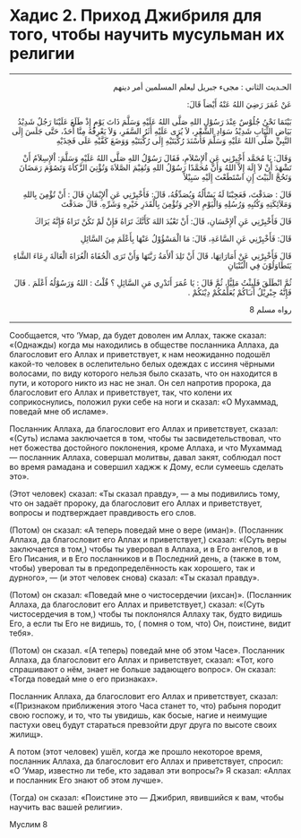 <h1 class="hadith-header"> Хадис 2. Приход Джибриля для того, чтобы научить мусульман их религии</h1>

<hr>

<p class="arabic-text" dir="rtl">الحـديث الثاني : مجىء جبريل ليعلم المسلمين أمر دينهم</p>

<p class="arabic-text" dir="rtl">عَنْ عُمَرَ رَضِيَ اللهُ عَنْهُ أَيْضاً قَالَ: </p>

<p class="arabic-text" dir="rtl">
بَيْنَمَا نَحْنُ جُلُوْسٌ عِنْدَ رَسُوْلِ اللهِ صَلَّى اللهُ عَلَيْهِ وَسَلَّمَ ذَاتَ يَوْمٍ إِذْ طَلَعَ عَلَيْنَا رَجُلٌ شَدِيْدُ بَيَاضِ الثِّيَابِ شَدِيْدُ سَوَادِ الشَّعْرِ، لاَ يُرَى عَلَيْهِ أَثَرُ السَّفَرِ، وَلاَ يَعْرِفُهُ مِنَّا أَحَدٌ، حَتَّى جَلَسَ إِلَى النَّبِيِّ صَلَّى اللهُ عَلَيْهِ وَسَلَّمَ فَأَسْنَدَ رُكْبَتَيْهِ إِلَى رُكْبَتَيْهِ وَوَضَعَ كَفَّيْهِ عَلَى فَخِذَيْهِ 
</p>

<p class="arabic-text" dir="rtl">
وَقَالَ: يَا مُحَمَّد أَخْبِرْنِي عَنِ اْلإِسْلاَمِ، فَقَالَ رَسُوْلُ اللهِ صَلَّى اللهُ عَلَيْهِ وَسَلَّمَ: اْلإِسِلاَمُ أَنْ تَشْهَدَ أَنْ لاَ إِلَهَ إِلاَّ اللهُ وَأَنَّ مُحَمَّدًا رَسُوْلُ اللهِ وَتُقِيْمَ الصَّلاَةَ وَتُؤْتِيَ الزَّكاَةَ وَتَصُوْمَ رَمَضَانَ وَتَحُجَّ الْبَيْتَ إِنِ اسْتَطَعْتَ إِلَيْهِ سَبِيْلاً 
</p>

<p class="arabic-text" dir="rtl">
قَالَ : صَدَقْتَ، فَعَجِبْنَا لَهُ يَسْأَلُهُ وَيُصَدِّقُهُ، قَالَ: فَأَخْبِرْنِي عَنِ اْلإِيْمَانِ قَالَ : أَنْ تُؤْمِنَ بِاللهِ وَمَلاَئِكَتِهِ وَكُتُبِهِ وَرُسُلِهِ وَالْيَوْمِ الآخِرِ وَتُؤْمِنَ بِالْقَدَرِ خَيْرِهِ وَشَرِّهِ. قَالَ صَدَقْتَ 
</p>

<p class="arabic-text" dir="rtl">
قَالَ فَأَخْبِرْنِي عَنِ اْلإِحْسَانِ، قَالَ: أَنْ تَعْبُدَ اللهَ كَأَنَّكَ تَرَاهُ فَإِنْ لَمْ تَكُنْ تَرَاهُ فَإِنَّهُ يَرَاكَ 
</p>

<p class="arabic-text" dir="rtl">
قَالَ: فَأَخْبِرْنِي عَنِ السَّاعَةِ، قَالَ: مَا الْمَسْؤُوْلُ عَنْهَا بِأَعْلَمَ مِنَ السَّائِلِ 
</p>

<p class="arabic-text" dir="rtl">
قَالَ فَأَخْبِرْنِي عَنْ أَمَارَاتِهَا، قَالَ أَنْ تَلِدَ اْلأَمَةُ رَبَّتَهَا وَأَنْ تَرَى الْحُفَاةَ الْعُرَاةَ الْعَالَةَ رِعَاءَ الشَّاءِ يَتَطَاوَلُوْنَ فِي الْبُنْيَانِ 
</p>

<p class="arabic-text" dir="rtl">
ثُمَّ انْطَلَقَ فَلَبِثْتُ مَلِيًّا، ثُمَّ قَالَ : يَا عُمَرَ أَتَدْرِي مَنِ السَّائِلِ ؟ قُلْتُ : اللهُ وَرَسُوْلُهُ أَعْلَمَ . قَالَ فَإِنَّهُ جِبْرِيْلُ أَتـَاكُمْ يُعَلِّمُكُمْ دِيْنَكُمْ . 
</p>

<p class="arabic-subtext" dir="rtl">رواه مسلم 8</p>

<hr>

<p class="russian-text">
Сообщается, что ‘Умар, да будет доволен им Аллах, также сказал: 
«(Однажды) когда мы находились в обществе посланника Аллаха, да благословит его Аллах и приветствует, к нам неожиданно подошёл какой-то человек в ослепительно белых одеждах с иссиня чёрными волосами, по виду которого нельзя было сказать, что он находится в пути, и которого никто из нас не знал. Он сел напротив пророка, да благословит его Аллах и приветствует, так, что колени их соприкоснулись, положил руки себе на ноги и сказал: «О Мухаммад, поведай мне об исламе».
</p>

<p class="russian-text">
Посланник Аллаха, да благословит его Аллах и приветствует, сказал:
«(Суть) ислама заключается в том, чтобы ты засвидетельствовал, что нет божества достойного поклонения, кроме Аллаха, и что Мухаммад — посланник Аллаха, совершал молитвы, давал закят, соблюдал пост во время рамадана и совершил хаджж к Дому, если сумеешь сделать это».
</p>

<p class="russian-text">(Этот человек) сказал: «Ты сказал правду», — а мы подивились тому, что он задаёт пророку, да благословит его Аллах и приветствует, вопросы и подтверждает правдивость его слов.</p>

<p class="russian-text">(Потом) он сказал: «А теперь поведай мне о вере (иман)».
(Посланник Аллаха, да благословит его Аллах и приветствует,) сказал: «(Суть веры заключается в том,) чтобы ты уверовал в Аллаха, и в Его ангелов, и в Его Писания, и в Его посланников и в Последний день, а (также в том, чтобы) уверовал ты в предопределённость как хорошего, так и дурного», — (и этот человек снова) сказал: «Ты сказал правду».</p>

<p class="russian-text">(Потом) он сказал: «Поведай мне о чистосердечии (ихсан)».
(Посланник Аллаха, да благословит его Аллах и приветствует,) сказал: «(Суть чистосердечия в том,) чтобы ты поклонялся Аллаху так, будто видишь Его, а если ты Его не видишь, тo, ( помня о том, что) Он, поистине, видит тебя».</p>

<p class="russian-text">(Потом) он сказал. «(А теперь) поведай мне об этом Часе».
Посланник Аллаха, да благословит его Аллах и приветствует, сказал:
«Тот, кого спрашивают о нём, знает не больше задающего вопрос».
Он сказал: «Тогда поведай мне о его признаках».</p>

<p class="russian-text">Посланник Аллаха, да благословит его Аллах и приветствует, сказал:
«(Признаком приближения этого Часа станет то, что) рабыня породит свою госпожу, и то, что ты увидишь, как босые, нагие и неимущие пастухи овец будут стараться превзойти друг друга по высоте своих жилищ».</p>

<p class="russian-text">А потом (этот человек) ушёл, когда же прошло некоторое время, посланник Аллаха, да благословит его Аллах и приветствует, спросил:
«О ‘Умар, известно ли тебе, кто задавал эти вопросы?» Я сказал: «Аллах и посланник Его знают об этом лучше».</p>

<p class="russian-text">(Тогда) он сказал: «Поистине это — Джибрил, явившийся к вам, чтобы научить вас вашей религии».</p>

<p class="russian-subtext">Муслим 8</p>